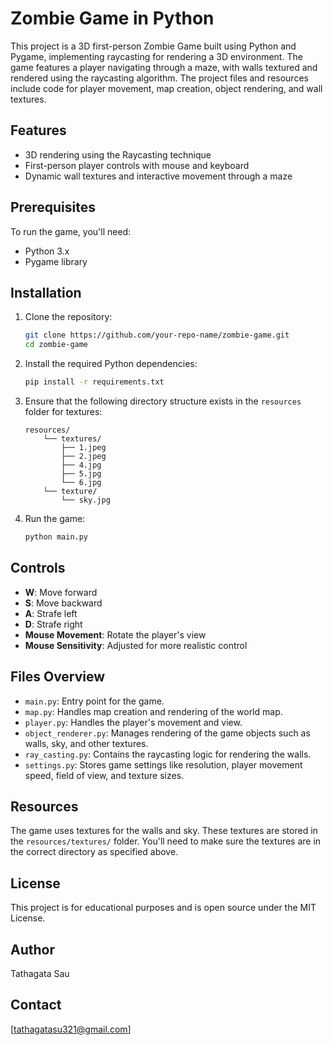 # Zombie Game in Python

This project is a 3D first-person Zombie Game built using Python and Pygame, implementing raycasting for rendering a 3D environment. The game features a player navigating through a maze, with walls textured and rendered using the raycasting algorithm. The project files and resources include code for player movement, map creation, object rendering, and wall textures.

## Features
- 3D rendering using the Raycasting technique
- First-person player controls with mouse and keyboard
- Dynamic wall textures and interactive movement through a maze

## Prerequisites
To run the game, you'll need:
- Python 3.x
- Pygame library

## Installation

1. Clone the repository:
   ```bash
   git clone https://github.com/your-repo-name/zombie-game.git
   cd zombie-game
   ```

2. Install the required Python dependencies:
   ```bash
   pip install -r requirements.txt
   ```

3. Ensure that the following directory structure exists in the `resources` folder for textures:

   ```
   resources/
       └── textures/
           ├── 1.jpeg
           ├── 2.jpeg
           ├── 4.jpg
           ├── 5.jpg
           └── 6.jpg
       └── texture/
           └── sky.jpg
   ```

4. Run the game:
   ```bash
   python main.py
   ```

## Controls
- **W**: Move forward
- **S**: Move backward
- **A**: Strafe left
- **D**: Strafe right
- **Mouse Movement**: Rotate the player's view
- **Mouse Sensitivity**: Adjusted for more realistic control

## Files Overview
- `main.py`: Entry point for the game.
- `map.py`: Handles map creation and rendering of the world map.
- `player.py`: Handles the player's movement and view.
- `object_renderer.py`: Manages rendering of the game objects such as walls, sky, and other textures.
- `ray_casting.py`: Contains the raycasting logic for rendering the walls.
- `settings.py`: Stores game settings like resolution, player movement speed, field of view, and texture sizes.

## Resources
The game uses textures for the walls and sky. These textures are stored in the `resources/textures/` folder. You'll need to make sure the textures are in the correct directory as specified above.

## License
This project is for educational purposes and is open source under the MIT License.

## Author
Tathagata Sau
## Contact
[tathagatasu321@gmail.com]
